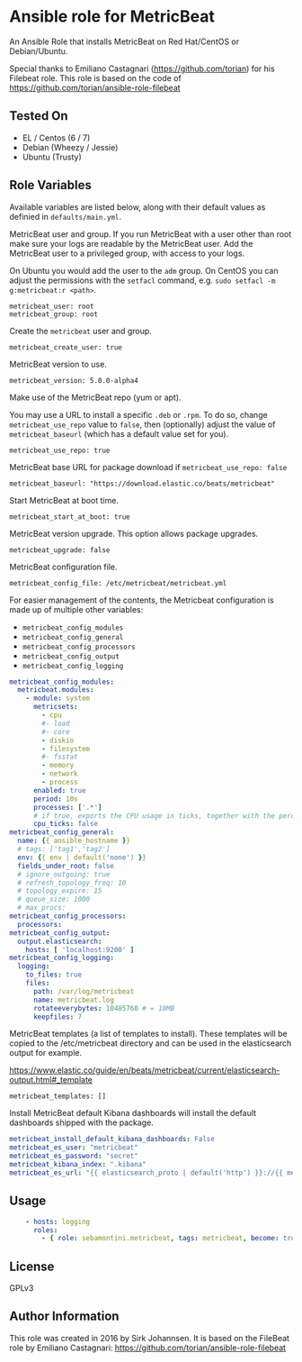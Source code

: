 # Ansible role for MetricBeat

An Ansible Role that installs MetricBeat on Red Hat/CentOS or Debian/Ubuntu.

Special thanks to Emiliano Castagnari (https://github.com/torian) for his
Filebeat role. This role is based on the code of
 https://github.com/torian/ansible-role-filebeat

## Tested On

  * EL / Centos (6 / 7)
  * Debian (Wheezy / Jessie)
  * Ubuntu (Trusty)

## Role Variables

Available variables are listed below, along with their default values as
definied in `defaults/main.yml`.

MetricBeat user and group. If you run MetricBeat with a user other than root make
sure your logs are readable by the MetricBeat user. Add the MetricBeat user to a
privileged group, with access to your logs.

On Ubuntu you would add the user to the `adm` group. On CentOS you can adjust
the permissions with the `setfacl` command, e.g. `sudo setfacl -m g:metricbeat:r
<path>`.

    metricbeat_user: root
    metricbeat_group: root

Create the `metricbeat` user and group.

    metricbeat_create_user: true

MetricBeat version to use.

    metricbeat_version: 5.0.0-alpha4

Make use of the MetricBeat repo (yum or apt).

You may use a URL to install a specific `.deb` or `.rpm`.
To do so, change `metricbeat_use_repo` value to `false`, then (optionally)
adjust the value of `metricbeat_baseurl` (which has a default value set for you).

    metricbeat_use_repo: true

MetricBeat base URL for package download if `metricbeat_use_repo: false`

    metricbeat_baseurl: "https://download.elastic.co/beats/metricbeat"

Start MetricBeat at boot time.

    metricbeat_start_at_boot: true

MetricBeat version upgrade. This option allows package upgrades.

    metricbeat_upgrade: false

MetricBeat configuration file.

    metricbeat_config_file: /etc/metricbeat/metricbeat.yml

For easier management of the contents, the Metricbeat configuration is made
up of multiple other variables:

* `metricbeat_config_modules`
* `metricbeat_config_general`
* `metricbeat_config_processors`
* `metricbeat_config_output`
* `metricbeat_config_logging`

```yaml
metricbeat_config_modules:
  metricbeat.modules:
    - module: system
      metricsets:
        - cpu
        #- load
        #- core
        - diskio
        - filesystem
        #- fsstat
        - memory
        - network
        - process
      enabled: true
      period: 10s
      processes: ['.*']
      # if true, exports the CPU usage in ticks, together with the percentage values
      cpu_ticks: false
metricbeat_config_general:
  name: {{ ansible_hostname }}
  # tags: ['tag1','tag2']
  env: {{ env | default('none') }}
  fields_under_root: false
  # ignore_outgoing: true
  # refresh_topology_freq: 10
  # topology_expire: 15
  # queue_size: 1000
  # max_procs:
metricbeat_config_processors:
  processors:
metricbeat_config_output:
  output.elasticsearch:
    hosts: [ 'localhost:9200' ]
metricbeat_config_logging:
  logging:
    to_files: true
    files:
      path: /var/log/metricbeat
      name: metricbeat.log
      rotateeverybytes: 10485760 # = 10MB
      keepfiles: 7
```

MetricBeat templates (a list of templates to install).
These templates will be copied to the /etc/metricbeat directory
and can be used in the elasticsearch output for example.

https://www.elastic.co/guide/en/beats/metricbeat/current/elasticsearch-output.html#_template

    metricbeat_templates: []

Install MetricBeat default Kibana dashboards
will install the default dashboards shipped with the package.

```yaml
metricbeat_install_default_kibana_dashboards: False
metricbeat_es_user: "metricbeat"
metricbeat_es_password: "secret"
metricbeat_kibana_index: ".kibana"
metricbeat_es_url: "{{ elasticsearch_proto | default('http') }}://{{ metricbeat_es_host | default('localhost:9200') }}"
```

## Usage
```yaml
    - hosts: logging
      roles:
        - { role: sebamontini.metricbeat, tags: metricbeat, become: true }
```

## License

GPLv3

## Author Information

This role was created in 2016 by Sirk Johannsen.
It is based on the FileBeat role by Emiliano Castagnari:
https://github.com/torian/ansible-role-filebeat
